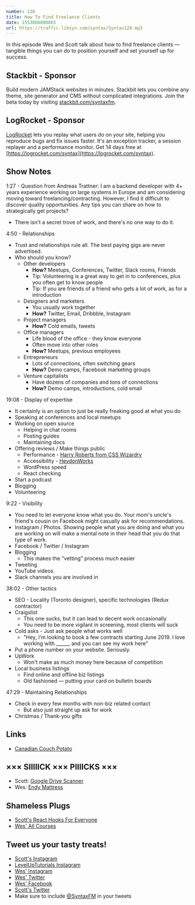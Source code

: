 ```yaml
---
number: 128
title: How To Find Freelance Clients
date: 1553086800865
url: https://traffic.libsyn.com/syntax/Syntax128.mp3
---
```


In this episode Wes and Scott talk about how to find freelance clients — tangible things you can do to position yourself and set yourself up for success.

## Stackbit - Sponsor

Build modern JAMStack websites in minutes. Stackbit lets you combine any theme, site generator and CMS without complicated integrations. Join the beta today by visiting [stackbit.com/syntaxfm](https://www.stackbit.com/syntaxfm/).

## LogRocket - Sponsor

[LogRocket](https://logrocket.com/syntax) lets you replay what users do on your site, helping you reproduce bugs and fix issues faster. It's an exception tracker, a session replayer and a performance monitor. Get 14 days free at [https://logrocket.com/syntax](https://logrocket.com/syntax).

## Show Notes

1:27 - Question from Andreas Trattner: I am a backend developer with 4+ years experience working on large systems in Europe and am considering moving toward freelancing/contracting. However, I find it difficult to discover quality opportunities. Any tips you can share on how to strategically get projects?

* There isn't a secret trove of work, and there's no one way to do it.

4:50 - Relationships

* Trust and relationships rule all. The best paying gigs are never advertised. 
* Who should you know?
  * Other developers
    * **How?** Meetups, Conferences, Twitter, Slack rooms, Friends
    * Tip: Volunteering is a great way to get in to conferences, plus you often get to know people
    * Tip: If you are friends of a friend who gets a lot of work, as for a introduction
  * Designers and marketers
    * You usually work together
    * **How?** Twitter, Email, Dribbble, Instagram
  * Project managers
    * **How?** Cold emails, tweets
  * Office managers
    * Life blood of the office - they know everyone
    * Often move into other roles
    * **How?** Meetups, previous employees
  * Entrepreneurs
    * Lots of connections, often switching gears
    * **How?** Demo camps, Facebook marketing groups
  * Venture capitalists
    * Have dozens of companies and tons of connections
    * **How?** Demo camps, introductions, cold email

19:08 - Display of expertise

* It certainly is an option to just be really freaking good at what you do
* Speaking at conferences and local meetups
* Working on open source
  * Helping in chat rooms
  * Posting guides
  * Maintaining docs
* Offering reviews / Make things public
  * Performance - [Harry Roberts from CSS Wizardry](https://csswizardry.com/)
  * Accessibility  - [HeydonWorks](http://www.heydonworks.com/)
  * WordPress speed
  * React checking
* Start a podcast
* Blogging
* Volunteering

9:22 - Visibility

* You need to let everyone know what you do. Your mom's uncle's friend's cousin on Facebook might casually ask for recommendations.
* Instagram / Photos. Showing people what you are doing and what you are working on will make a mental note in their head that you do that type of work.
* Facebook / Twitter / Instagram
* Blogging
  * This makes the "vetting" process much easier
* Tweeting
* YouTube videos
* Slack channels you are involved in

38:02 - Other tactics

* SEO - Locality (Toronto designer), specific technologies (Redux contractor)
* Craigslist
  * This one sucks, but it can lead to decent work occasionally
  * You need to be more vigilant in screening, most clients will suck
* Cold asks - Just ask people what works well
  * "Hey, I'm looking to book a few contracts starting June 2019. I love working with ______ and you can see my work here"
* Put a phone number on your website. Seriously.
* UpWork
  * Won't make as much money here because of competition
* Local business listings
  * Find online and offline biz listings
  * Old fashioned — putting your card on bulletin boards

47:29 - Maintaining Relationships

* Check in every few months with non-biz related contact
  * But also just straight up ask for work
* Christmas / Thank-you gifts

## Links
* [Canadian Couch Potato](https://canadiancouchpotato.com/)

## ××× SIIIIICK ××× PIIIICKS ×××
* Scott: [Google Drive Scanner](https://support.google.com/drive/answer/3145835?co=GENIE.Platform%3DAndroid&hl=en)
* Wes: [Endy Mattress](https://ca.endy.com/)

## Shameless Plugs
* [Scott's React Hooks For Everyone](https://LevelUpTutorials.com/pro)
* [Wes' All Courses](https://wesbos.com/courses)

## Tweet us your tasty treats!
* [Scott's Instagram](https://www.instagram.com/stolinski/)
* [LevelUpTutorials Instagram](https://www.instagram.com/LevelUpTutorials/)
* [Wes' Instagram](https://www.instagram.com/wesbos/)
* [Wes' Twitter](https://twitter.com/wesbos)
* [Wes' Facebook](https://www.facebook.com/wesbos.developer)
* [Scott's Twitter](https://twitter.com/stolinski)
* Make sure to include [@SyntaxFM](https://twitter.com/SyntaxFM) in your tweets
